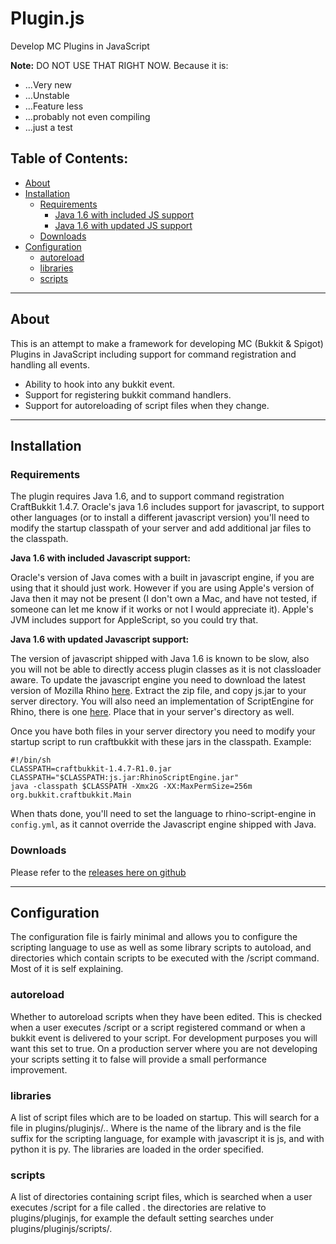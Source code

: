 # Plugin.js
Develop MC Plugins in JavaScript

**Note:** DO NOT USE THAT RIGHT NOW. Because it is:

- ...Very new
- ...Unstable
- ...Feature less
- ...probably not even compiling
- ...just a test

## Table of Contents:

- [About](#about)
- [Installation](#installation)
  - [Requirements](#requirements)
    - [Java 1.6 with included JS support](#16inc)
    - [Java 1.6 with updated JS support](#16upd)
  - [Downloads](#downloads)
- [Configuration](#configuration)
  - [autoreload](#autoreload)
  - [libraries](#libraries)
  - [scripts](#scripts)

-------

## About

This is an attempt to make a framework for developing MC (Bukkit & Spigot) Plugins in JavaScript including support for command registration and handling all events.

- Ability to hook into any bukkit event.
- Support for registering bukkit command handlers.
- Support for autoreloading of script files when they change.

<hr>

## Installation

### Requirements

The plugin requires Java 1.6, and to support command registration CraftBukkit 1.4.7. Oracle's java 1.6 includes support for javascript, to support other languages (or to install a different javascript version) you'll need to modify the startup classpath of your server and add additional jar files to the classpath.

**Java 1.6 with included Javascript support:** <a name="16inc"></a>

Oracle's version of Java comes with a built in javascript engine, if you are using that it should just work. However if you are using Apple's version of Java then it may not be present (I don't own a Mac, and have not tested, if someone can let me know if it works or not I would appreciate it). Apple's JVM includes support for AppleScript, so you could try that.

**Java 1.6 with updated Javascript support:** <a name="16upd"></a>

The version of javascript shipped with Java 1.6 is known to be slow, also you will not be able to directly access plugin classes as it is not classloader aware. To update the javascript engine you need to download the latest version of Mozilla Rhino [here](https://developer.mozilla.org/en-US/docs/Rhino). Extract the zip file, and copy js.jar to your server directory. You will also need an implementation of ScriptEngine for Rhino, there is one [here](https://github.com/cevou/rhino-script-engine). Place that in your server's directory as well.

Once you have both files in your server directory you need to modify your startup script to run craftbukkit with these jars in the classpath. Example:

```shell
#!/bin/sh
CLASSPATH=craftbukkit-1.4.7-R1.0.jar
CLASSPATH="$CLASSPATH:js.jar:RhinoScriptEngine.jar"
java -classpath $CLASSPATH -Xmx2G -XX:MaxPermSize=256m org.bukkit.craftbukkit.Main
```

When thats done, you'll need to set the language to rhino-script-engine in `config.yml`, as it cannot override the Javascript engine shipped with Java.

### Downloads 

Please refer to the [releases here on github](https://github.com/EpticMC/Plugin.js/releases)

<hr>

## Configuration

The configuration file is fairly minimal and allows you to configure the scripting language to use as well as some library scripts to autoload, and directories which contain scripts to be executed with the /script command. Most of it is self explaining.

### autoreload

Whether to autoreload scripts when they have been edited. This is checked when a user executes /script or a script registered command or when a bukkit event is delivered to your script. For development purposes you will want this set to true. On a production server where you are not developing your scripts setting it to false will provide a small performance improvement.

### libraries

A list of script files which are to be loaded on startup. This will search for a file in plugins/pluginjs/<name>.<suffix>. Where <name> is the name of the library and <suffix> is the file suffix for the scripting language, for example with javascript it is js, and with python it is py. The libraries are loaded in the order specified.

### scripts

A list of directories containing script files, which is searched when a user executes /script <name> for a file called <name>.<suffix> the directories are relative to plugins/pluginjs, for example the default setting searches under plugins/pluginjs/scripts/.

